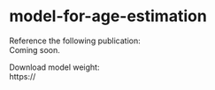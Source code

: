 # model-for-age-estimation

Reference the following publication: <br/>
Coming soon.


Download model weight:<br/>
https://
